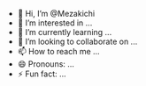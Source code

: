 - 👋 Hi, I’m @Mezakichi
- 👀 I’m interested in ...
- 🌱 I’m currently learning ...
- 💞️ I’m looking to collaborate on ...
- 📫 How to reach me ...
- 😄 Pronouns: ...
- ⚡ Fun fact: ...

<!---
Mezakichi/Mezakichi is a ✨ special ✨ repository because its `README.md` (this file) appears on your GitHub profile.
You can click the Preview link to take a look at your changes.
--->
